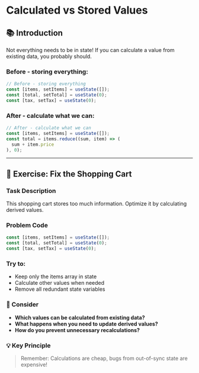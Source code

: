 # Calculated vs Stored Values

## 📚 Introduction

Not everything needs to be in state! If you can calculate a value from existing data, you probably should.

### Before - storing everything:

```typescript
// Before - storing everything
const [items, setItems] = useState([]);
const [total, setTotal] = useState(0);
const [tax, setTax] = useState(0);
```

### After - calculate what we can:

```typescript
// After - calculate what we can
const [items, setItems] = useState([]);
const total = items.reduce((sum, item) => (
  sum + item.price
), 0);
```

---

## 🎯 Exercise: Fix the Shopping Cart

### Task Description
This shopping cart stores too much information. Optimize it by calculating derived values.

### Problem Code

```typescript
const [items, setItems] = useState([]);
const [total, setTotal] = useState(0);
const [tax, setTax] = useState(0);
```

### Try to:

- Keep only the items array in state
- Calculate other values when needed
- Remove all redundant state variables

### 🤔 Consider

- **Which values can be calculated from existing data?**
- **What happens when you need to update derived values?**
- **How do you prevent unnecessary recalculations?**

### 💡 Key Principle
> Remember: Calculations are cheap, bugs from out-of-sync state are expensive!
